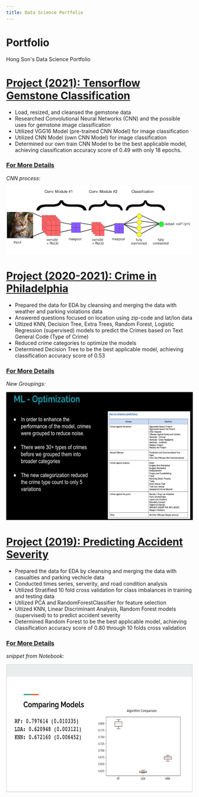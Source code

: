 ```yaml
---
title: Data Science Portfolio
---
```


# Portfolio
Hong Son's Data Science Portfolio

# [Project (2021): Tensorflow Gemstone Classification](https://github.com/hongson6/Tensorflow-Gemstone-Classification)
* Load, resized, and cleansed the gemstone data 
* Researched Convolutional Neural Networks (CNN) and the possible uses for gemstone image classification
* Utilized VGG16 Model (pre-trained CNN Model) for image classification
* Utilized CNN Model (own CNN Model) for image classification
* Determined our own train CNN Model to be the best applicable model, achieving classification accuracy score of 0.49 with only 18 epochs. 

### [For More Details](https://github.com/hongson6/Tensorflow-Gemstone-Classification#readme)

_CNN process:_

<img src="assets/cnn.png" alt="CNN">


# [Project (2020-2021): Crime in Philadelphia](https://github.com/hongson6/Crime-in-Philadelphia)
* Prepared the data for EDA by cleansing and merging the data with weather and parking violations data
* Answered questions focused on location using zip-code and lat/lon data
* Ultized KNN, Decision Tree, Extra Trees, Random Forest, Logistic Regression (supervised) models to predict the Crimes based on Text General Code (Type of Crime)
* Reduced crime categories to optimize the models
* Determined Decision Tree to be the best applicable model, achieving classification accuracy score of 0.53 

### [For More Details](https://github.com/hongson6/Crime-in-Philadelphia#readme)

_New Groupings:_

<img src="assets/optimize_ml.png" alt="Groups" width="600" height="345">

# [Project (2019): Predicting Accident Severity](https://github.com/hongson6/Predicting-Accident-Severity)
* Prepared the data for EDA by cleansing and merging the data with casualties and parking vechicle data
* Conducted times series, serverity, and road condition analysis
* Utilized Stratified 10 fold cross validation for class imbalances in training and testing data 
* Utilized PCA and RandomForestClassifier for feature selection
* Ultized KNN, Linear Discriminant Analysis, Random Forest models (supervised) to to predict accident severity
* Determined Random Forest to be the best applicable model, achieving classification accuracy score of 0.80 through 10 folds cross validation

### [For More Details](https://github.com/hongson6/Predicting-Accident-Severity#readme)

_snippet from Notebook:_

<img src="assets/model_comparison.png" alt="Models" width="600" height="345">
